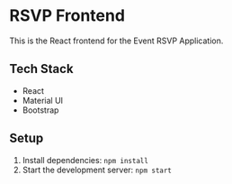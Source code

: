 # RSVP Frontend

This is the React frontend for the Event RSVP Application.

## Tech Stack
- React
- Material UI
- Bootstrap

## Setup
1. Install dependencies: `npm install`
2. Start the development server: `npm start`
